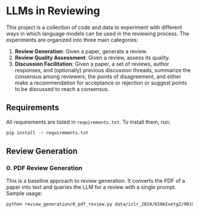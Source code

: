 # LLMs in Reviewing

This project is a collection of code and data to experiment with different ways in which language
models can be used in the reviewing process.
The experiments are organized into three main categories:
1. **Review Generation**: Given a paper, generate a review.
2. **Review Quality Assessment**: Given a review, assess its quality.
3. **Discussion Facilitation**: Given a paper, a set of reviews, author responses, and (optionally)
   previous discussion threads, summarize the consensus among reviewers, the points of disagreement,
   and either make a recommendation for acceptance or rejection or suggest points to be discussed to
   reach a consensus.
   
## Requirements

All requirements are listed in `requirements.txt`. To install them, run:
```bash
pip install -r requirements.txt
```

## Review Generation

### 0. PDF Review Generation

This is a baseline approach to review generation. It converts the PDF of a paper into text and
queries the LLM for a review with a single prompt.   
Sample usage:
```bash
python review_generation/0_pdf_review.py data/iclr_2024/KS8mIvetg2/9019_Proving_Test_Set_Contamin.pdf
```